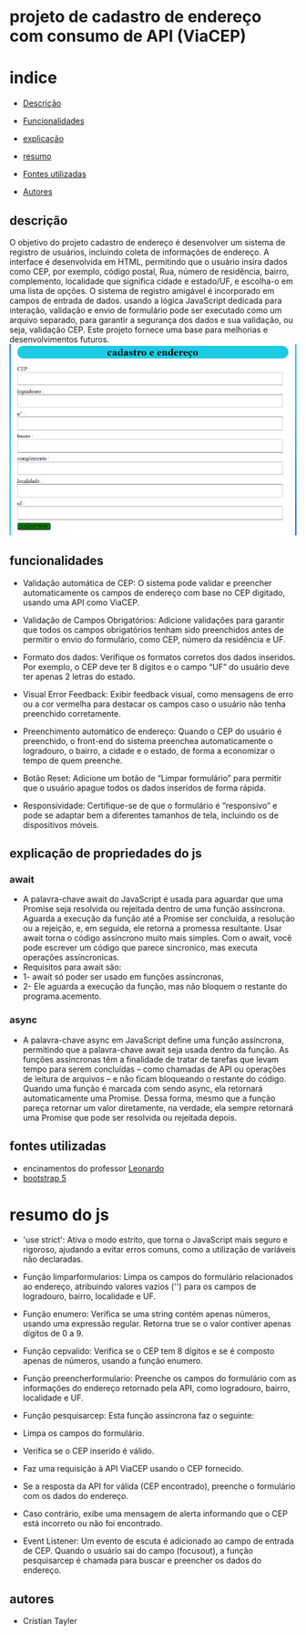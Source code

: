 # projeto de cadastro de endereço com consumo de API (ViaCEP)

# indice

* [Descrição](#descri%C3%A7%C3%A3o)

* [Funcionalidades](#funcionalidades)

* [explicação](#explicação-de-propriedades-do-js)

* [resumo](#resumo-do-js)

* [Fontes utilizadas ](#fontes-utilizadas)

* [Autores](#autores)

## descrição
O objetivo do projeto cadastro de endereço é desenvolver um sistema de registro de usuários, incluindo coleta de informações de endereço. A interface é desenvolvida em HTML, permitindo que o usuário insira dados como CEP, por exemplo, código postal, Rua, número de residência, bairro, complemento, localidade que significa cidade e estado/UF, e escolha-o em uma lista de opções. O sistema de registro amigável é incorporado em campos de entrada de dados. usando a lógica JavaScript dedicada para interação, validação e envio de formulário pode ser executado como um arquivo separado, para garantir a segurança dos dados e sua validação, ou seja, validação CEP. Este projeto fornece uma base para melhorias e desenvolvimentos futuros.
![print do projeto](foto_para_projeto_form_cad_endereco.png)
## funcionalidades
* Validação automática de CEP: O sistema pode validar e preencher automaticamente os campos de endereço com base no CEP digitado, usando uma API como ViaCEP.

* Validação de Campos Obrigatórios: Adicione validações para garantir que todos os campos obrigatórios tenham sido preenchidos antes de permitir o envio do formulário, como CEP, número da residência e UF.

* Formato dos dados: Verifique os formatos corretos dos dados inseridos. Por exemplo, o CEP deve ter 8 dígitos e o campo “UF” do usuário deve ter apenas 2 letras do estado.

* Visual Error Feedback: Exibir feedback visual, como mensagens de erro ou a cor vermelha para destacar os campos caso o usuário não tenha preenchido corretamente.

* Preenchimento automático de endereço: Quando o CEP do usuário é preenchido, o front-end do sistema preenchea automaticamente o logradouro, o bairro, a cidade e o estado, de forma a economizar o tempo de quem preenche.

* Botão Reset: Adicione um botão de “Limpar formulário” para permitir que o usuário apague todos os dados inseridos de forma rápida.

* Responsividade: Certifique-se de que o formulário é “responsivo” e pode se adaptar bem a diferentes tamanhos de tela, incluindo os de dispositivos móveis.

## explicação de propriedades do js
### await
* A palavra-chave await do JavaScript é usada para aguardar que uma Promise seja resolvida ou rejeitada dentro de uma função assíncrona. Aguarda a execução da função até a Promise ser concluída, a resolução ou a rejeição, e, em seguida, ele retorna a promessa resultante. Usar await torna o código assíncrono muito mais simples. Com o await, você pode escrever um código que parece sincronico, mas executa operações assíncronicas.
* Requisitos para await são: 
* 1- await só poder ser usado em funções assíncronas, 
* 2- Ele aguarda a execução da função, mas não bloquem o restante do programa.acemento.

### async
* A palavra-chave async em JavaScript define uma função assíncrona, permitindo que a palavra-chave await seja usada dentro da função. As funções assíncronas têm a finalidade de tratar de tarefas que levam tempo para serem concluídas – como chamadas de API ou operações de leitura de arquivos – e não ficam bloqueando o restante do código. Quando uma função é marcada com sendo async, ela retornará automaticamente uma Promise. Dessa forma, mesmo que a função pareça retornar um valor diretamente, na verdade, ela sempre retornará uma Promise que pode ser resolvida ou rejeitada depois.

## fontes utilizadas
* encinamentos do professor [Leonardo](https://github.com/leonardorochamarista)
* [bootstrap 5](https://getbootstrap.com/)

# resumo do js

* 'use strict': Ativa o modo estrito, que torna o JavaScript mais seguro e rigoroso, ajudando a evitar erros comuns, como a utilização de variáveis não declaradas.

* Função limparformularios: Limpa os campos do formulário relacionados ao endereço, atribuindo valores vazios ('') para os campos de logradouro, bairro, localidade e UF.

* Função enumero: Verifica se uma string contém apenas números, usando uma expressão regular. Retorna true se o valor contiver apenas dígitos de 0 a 9.

* Função cepvalido: Verifica se o CEP tem 8 dígitos e se é composto apenas de números, usando a função enumero.

* Função preencherformulario: Preenche os campos do formulário com as informações do endereço retornado pela API, como logradouro, bairro, localidade e UF.

* Função pesquisarcep: Esta função assíncrona faz o seguinte:

* Limpa os campos do formulário.

* Verifica se o CEP inserido é válido.

* Faz uma requisição à API ViaCEP usando o CEP fornecido.

* Se a resposta da API for válida (CEP encontrado), preenche o formulário com os dados do endereço.

* Caso contrário, exibe uma mensagem de alerta informando que o CEP está incorreto ou não foi encontrado.

* Event Listener: Um evento de escuta é adicionado ao campo de entrada de CEP. Quando o usuário sai do campo (focusout), a função pesquisarcep é chamada para buscar e preencher os dados do endereço.

## autores
* Cristian Tayler